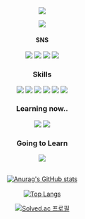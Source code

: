 
<div align="center">
<img src="https://capsule-render.vercel.app/api?type=waving&color=gradient&height=300&section=header&text=981018&fontSize=90&theme=ayu-mirage" />
  
<a href="https://hits.seeyoufarm.com"><img src="https://hits.seeyoufarm.com/api/count/incr/badge.svg?url=https%3A%2F%2Fgithub.com%2Flunarmoon7&count_bg=%23728FCD&title_bg=%231B1B1B&icon=bilibili.svg&icon_color=%23E7E7E7&title=hits&edge_flat=false"/></a>

#### SNS
<img src="https://img.shields.io/badge/49crehbgr@gmail.com-EA4335?style=flat-square&logo=Gmail&logoColor=white"/> <img src="https://img.shields.io/badge/Notion-000000?style=flat-square&logo=Notion&logoColor=white"/> <a href="https://www.instagram.com/geoulbaedalda/" target="_blank"><img src="https://img.shields.io/badge/Instagram-E4405F?style=flat-square&logo=Instagram&logoColor=white"/></a> <a href="https://velog.io/@49crehbgr" target="_blank"><img src="https://img.shields.io/badge/Velog-20C997?style=flat-square&logo=Velog&logoColor=white"/></a>

### Skills
<img src="https://img.shields.io/badge/HTML5-E34F26?style=for-the-badge&logo=HTML5&logoColor=white"/> <img src="https://img.shields.io/badge/CSS3-1572B6?style=for-the-badge&logo=CSS3&logoColor=white"/> <img src="https://img.shields.io/badge/JavaScript-F7DF1E?style=for-the-badge&logo=JavaScript&logoColor=black"/> <img src="https://img.shields.io/badge/React-61DAFB?style=for-the-badge&logo=React&logoColor=white"/> <img src="https://img.shields.io/badge/Python-3776AB?style=for-the-badge&logo=Python&logoColor=white"/> <img src="https://img.shields.io/badge/Java-007396?style=for-the-badge&logo=Java&logoColor=white"/>
### Learning now..
<img src="https://img.shields.io/badge/Node.js-339933?style=for-the-badge&logo=Node.js&logoColor=white"/> <img src="https://img.shields.io/badge/Express-EA4335?style=for-the-badge&logo=Express&logoColor=white"/>

### Going to Learn
<img src="https://img.shields.io/badge/TypeScript-3178C6?style=for-the-badge&logo=TypeScript&logoColor=white"/>
<br><br>
  
[![Anurag's GitHub stats](https://github-readme-stats.vercel.app/api?username=lunarmoon7&&count_private=true&show_icons=true&theme=ayu-mirage)](https://github.com/anuraghazra/github-readme-stats)
<br><br>
[![Top Langs](https://github-readme-stats.vercel.app/api/top-langs/?username=lunarmoon7&layout=compact)](https://github.com/anuraghazra/github-readme-stats)
  
[![Solved.ac
프로필](http://mazassumnida.wtf/api/v2/generate_badge?boj=pisik05)](https://solved.ac/pisik05)


<!--
**lunarmoon7/lunarmoon7** is a ✨ _special_ ✨ repository because its `README.md` (this file) appears on your GitHub profile.

Here are some ideas to get you started:

- 🔭 I’m currently working on ...
- 🌱 I’m currently learning ...
- 👯 I’m looking to collaborate on ...
- 🤔 I’m looking for help with ...
- 💬 Ask me about ...
- 📫 How to reach me: ...
- 😄 Pronouns: ...
- ⚡ Fun fact: ...
-->


</div>
